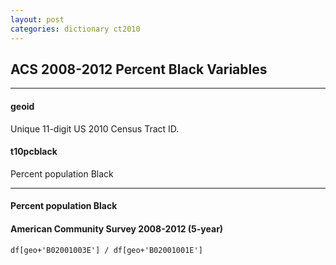 ```yaml
---
layout: post
categories: dictionary ct2010
---
```


## ACS 2008-2012 Percent Black Variables

---

#### **geoid**
Unique 11-digit US 2010 Census Tract ID.


#### **t10pcblack**
Percent population Black

---
#### Percent population Black#### American Community Survey 2008-2012 (5-year)	df[geo+'B02001003E'] / df[geo+'B02001001E']